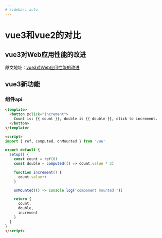 ```yaml
---
# sidebar: auto
---
```

# vue3和vue2的对比
## vue3对Web应用性能的改进
原文地址：[vue3对Web应用性能的改进](https://mp.weixin.qq.com/s/g5S4N78lUl4jPFsqnYLB4g)

<!-- <font color=#000 size=5>总结：</font> -->

## vue3新功能
### 组件api
~~~ html
<template>
  <button @click="increment">
    Count is: {{ count }}, double is {{ double }}, click to increment.
  </button>
</template>

<script>
import { ref, computed, onMounted } from 'vue'

export default {
  setup() {
    const count = ref(0)
    const double = computed(() => count.value * 2)

    function increment() {
      count.value++
    }

    onMounted(() => console.log('component mounted!'))

    return {
      count,
      double,
      increment
    }
  }
}
</script>
~~~